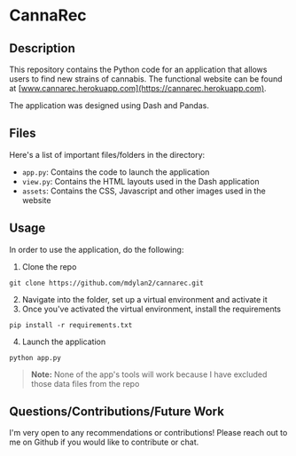 # CannaRec
## Description
This repository contains the Python code for an application that allows users to find new strains of cannabis. The functional website can be found 
at [www.cannarec.herokuapp.com](https://cannarec.herokuapp.com).

The application was designed using Dash and Pandas.

## Files
Here's a list of important files/folders in the directory:
- `app.py`: Contains the code to launch the application
- `view.py`: Contains the HTML layouts used in the Dash application
- `assets`: Contains the CSS, Javascript and other images used in the website

## Usage
In order to use the application, do the following:
1) Clone the repo
```
git clone https://github.com/mdylan2/cannarec.git
```
2) Navigate into the folder, set up a virtual environment and activate it
3) Once you've activated the virtual environment, install the requirements
```
pip install -r requirements.txt
```
4) Launch the application
```
python app.py
```
> __**Note:**__ None of the app's tools will work because I have excluded those data files from the repo

## Questions/Contributions/Future Work
I'm very open to any recommendations or contributions! Please reach out to me on Github if you would like to contribute or chat.
